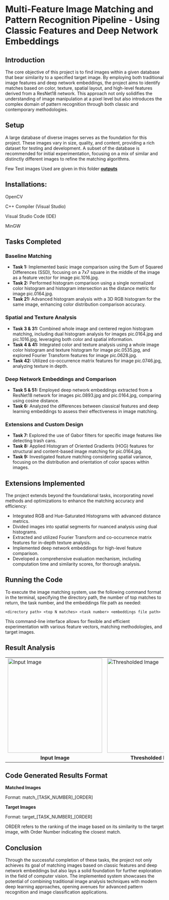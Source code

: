 # Multi-Feature Image Matching and Pattern Recognition Pipeline - Using Classic Features and Deep Network Embeddings

## Introduction

The core objective of this project is to find images within a given database that bear similarity to a specified target image. By employing both traditional image features and deep network embeddings, the project aims to identify matches based on color, texture, spatial layout, and high-level features derived from a ResNet18 network. This approach not only solidifies the understanding of image manipulation at a pixel level but also introduces the complex domain of pattern recognition through both classic and contemporary methodologies.

## Setup

A large database of diverse images serves as the foundation for this project. These images vary in size, quality, and content, providing a rich dataset for testing and development. A subset of the database is recommended for initial experimentation, focusing on a mix of similar and distinctly different images to refine the matching algorithms. 

Few Test images Used are given in this folder **[outputs](https://github.com/PShru2000/FeatureExtractionAndMatchingTechniques/tree/main/test%20images)**

## Installations:

OpenCV

C++ Compiler (Visual Studio)

Visual Studio Code (IDE)

MinGW

## Tasks Completed

### Baseline Matching
- **Task 1:** Implemented basic image comparison using the Sum of Squared Differences (SSD), focusing on a 7x7 square in the middle of the image as a feature vector for image pic.1016.jpg.
- **Task 2:** Performed histogram comparison using a single normalized color histogram and histogram intersection as the distance metric for image pic.0164.jpg.
- **Task 21:** Advanced histogram analysis with a 3D RGB histogram for the same image, enhancing color distribution comparison accuracy.

### Spatial and Texture Analysis
- **Task 3 & 31:** Combined whole image and centered region histogram matching, including dual histogram analysis for images pic.0164.jpg and pic.1016.jpg, leveraging both color and spatial information.
- **Task 4 & 41:** Integrated color and texture analysis using a whole image color histogram and texture histogram for image pic.0535.jpg, and explored Fourier Transform features for image pic.0628.jpg.
- **Task 42:** Utilized co-occurrence matrix features for image pic.0746.jpg, analyzing texture in depth.

### Deep Network Embeddings and Comparison
- **Task 5 & 51:** Employed deep network embeddings extracted from a ResNet18 network for images pic.0893.jpg and pic.0164.jpg, comparing using cosine distance.
- **Task 6:** Analyzed the differences between classical features and deep learning embeddings to assess their effectiveness in image matching.

### Extensions and Custom Design
- **Task 7:** Explored the use of Gabor filters for specific image features like detecting trash cans.
- **Task 8:** Applied Histogram of Oriented Gradients (HOG) features for structural and content-based image matching for pic.0164.jpg.
- **Task 9:** Investigated feature matching considering spatial variance, focusing on the distribution and orientation of color spaces within images.

## Extensions Implemented

The project extends beyond the foundational tasks, incorporating novel methods and optimizations to enhance the matching accuracy and efficiency:
- Integrated RGB and Hue-Saturated Histograms with advanced distance metrics.
- Divided images into spatial segments for nuanced analysis using dual histograms.
- Extracted and utilized Fourier Transform and co-occurrence matrix features for in-depth texture analysis.
- Implemented deep network embeddings for high-level feature comparison.
- Developed a comprehensive evaluation mechanism, including computation time and similarity scores, for thorough analysis.

## Running the Code

To execute the image matching system, use the following command format in the terminal, specifying the directory path, the number of top matches to return, the task number, and the embeddings file path as needed:

```
<directory path> <top N matches> <task number> <embeddings file path>
```

This command-line interface allows for flexible and efficient experimentation with various feature vectors, matching methodologies, and target images.

## Result Analysis

  <table>
  <tr>
    <td><img src="Results/Input Image.png" alt="Input Image" width="300"/></td>
    <td><img src="Results/Thresholded Image.png" alt="Thresholded Image" width="300"/></td>
    <td><img src="Results/Cleaning Up Binary Image.png" alt="Cleaning Up Binary Image" width="300"/></td>
    <td><img src="Results/Segmented Image.png" alt="Segmented Image" width="300"/></td>
    <td><img src="Results/Boundingboxaroundimage.png" alt="Boundingboxaroundimage" width="300"/></td>
    <td><img src="Results/TrainingData.png" alt="TrainingData" width="300"/></td>
    <td><img src="Results/CSVfile.png" alt="CSVfile" width="300"/></td>
    <td><img src="Results/classification.png" alt="classification" width="300"/></td>
    <td><img src="Results/Evaluation.png" alt="Evaluation" width="300"/></td>
    <td><img src="Results/classification using KNN.png" alt="classification using KNN" width="300"/></td>
  </tr>
  <tr>
    <td align="center"><b>Input Image</b></td>
    <td align="center"><b>Thresholded Image</b></td>
    <td align="center"><b>Cleaning Up Binary Image</b></td>
    <td align="center"><b>Segmented Image</b></td>
    <td align="center"><b>Boundingboxaroundimage</b></td>
    <td align="center"><b>TrainingData</b></td>
    <td align="center"><b>CSVfile</b></td>
    <td align="center"><b>classification</b></td>
    <td align="center"><b>Evaluation</b></td>
    <td align="center"><b>classification using KNN</b></td>
  </tr>
</table>

## Code Generated Results Format

**Matched Images** 

Format: match_[TASK_NUMBER]_[ORDER]

**Target Images**

Format: target_[TASK_NUMBER]_[ORDER]

ORDER refers to the ranking of the image based on its similarity to the target image, with Order Number indicating the closest match.

## Conclusion

Through the successful completion of these tasks, the project not only achieves its goal of matching images based on classic features and deep network embeddings but also lays a solid foundation for further exploration in the field of computer vision. The implemented system showcases the potential of combining traditional image analysis techniques with modern deep learning approaches, opening avenues for advanced pattern recognition and image classification applications.
